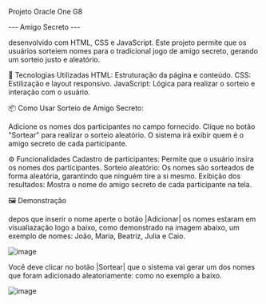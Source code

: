   Projeto Oracle One G8

   --- Amigo Secreto ---

desenvolvido com HTML, CSS e JavaScript. Este projeto permite que os usuários sorteiem nomes para o tradicional jogo de amigo secreto, gerando um sorteio justo e aleatório.

🚀 Tecnologias Utilizadas
HTML: Estruturação da página e conteúdo.
CSS: Estilização e layout responsivo.
JavaScript: Lógica para realizar o sorteio e interação com o usuário.



📦 Como Usar
Sorteio de Amigo Secreto:

Adicione os nomes dos participantes no campo fornecido.
Clique no botão "Sortear" para realizar o sorteio aleatório.
O sistema irá exibir quem é o amigo secreto de cada participante.



⚙️ Funcionalidades
Cadastro de participantes: Permite que o usuário insira os nomes dos participantes.
Sorteio aleatório: Os nomes são sorteados de forma aleatória, garantindo que ninguém tire a si mesmo.
Exibição dos resultados: Mostra o nome do amigo secreto de cada participante na tela.



🖼️ Demonstração

depos que inserir o nome aperte o botão |Adicionar| os nomes estaram em visualiazação logo a baixo, como demonstrado na imagem abaixo, um exemplo de nomes: João, Maria, Beatriz, Julia e Caio.


![image](https://github.com/user-attachments/assets/fae294e7-4b65-42e9-a366-138f3c219934)

Você deve clicar no botão |Sortear| que o sistema vai gerar um dos nomes que foram adicionado aleatoriamente: como no exemplo a baixo.


![image](https://github.com/user-attachments/assets/e8cd5047-1e53-448d-848f-187072c10c0d)

